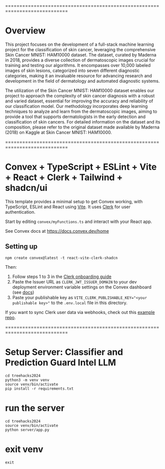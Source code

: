============================================================================
# Overview

This project focuses on the development of a full-stack machine learning project for the classification of skin cancer, leveraging the comprehensive Skin Cancer MNIST: HAM10000 dataset. The dataset, curated by Maderna in 2018, provides a diverse collection of dermatoscopic images crucial for training and testing our algorithms. It encompasses over 10,000 labeled images of skin lesions, categorized into seven different diagnostic categories, making it an invaluable resource for advancing research and development in the field of dermatology and automated diagnostic systems.

The utilization of the Skin Cancer MNIST: HAM10000 dataset enables our project to approach the complexity of skin cancer diagnosis with a robust and varied dataset, essential for improving the accuracy and reliability of our classification model. Our methodology incorporates deep learning techniques to analyze and learn from the dermatoscopic images, aiming to provide a tool that supports dermatologists in the early detection and classification of skin cancers. For detailed information on the dataset and its composition, please refer to the original dataset made available by Maderna (2018) on Kaggle at Skin Cancer MNIST: HAM10000.


============================================================================

# Convex + TypeScript + ESLint + Vite + React + Clerk + Tailwind + shadcn/ui

This template provides a minimal setup to get Convex working, with TypeScript,
ESLint and React using [Vite](https://vitejs.dev/). It uses [Clerk](https://clerk.dev/) for user authentication.

Start by editing `convex/myFunctions.ts` and interact with your React app.

See Convex docs at https://docs.convex.dev/home

## Setting up

```
npm create convex@latest -t react-vite-clerk-shadcn
```

Then:

1. Follow steps 1 to 3 in the [Clerk onboarding guide](https://docs.convex.dev/auth/clerk#get-started)
2. Paste the Issuer URL as `CLERK_JWT_ISSUER_DOMAIN` to your dev deployment environment variable settings on the Convex dashboard (see [docs](https://docs.convex.dev/auth/clerk#configuring-dev-and-prod-instances))
3. Paste your publishable key as `VITE_CLERK_PUBLISHABLE_KEY="<your publishable key>"` to the `.env.local` file in this directory.

If you want to sync Clerk user data via webhooks, check out this [example repo](https://github.com/thomasballinger/convex-clerk-users-table/).


============================================================================

# Setup Server: Classifier and Prediction Guard Intel LLM

```
cd treehacks2024
python3 -m venv venv
source venv/bin/activate
pip install -r requirements.txt
```

# run the server

```
cd treehacks2024
source venv/bin/activate
python server/app.py
```

# exit venv

```
exit
```

